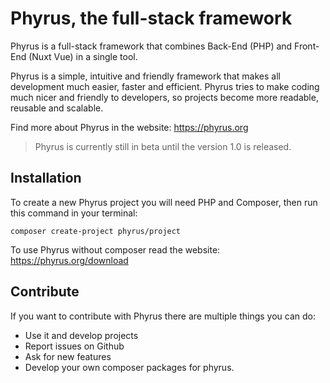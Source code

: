 # Phyrus, the full-stack framework

Phyrus is a full-stack framework that combines Back-End (PHP) and Front-End (Nuxt Vue) in a single tool.

Phyrus is a simple, intuitive and friendly framework that makes all development much easier, faster and efficient. Phyrus tries to make coding much nicer and friendly to developers, so projects become more readable, reusable and scalable.

Find more about Phyrus in the website: https://phyrus.org

> Phyrus is currently still in beta until the version 1.0 is released.

## Installation

To create a new Phyrus project you will need PHP and Composer, then run this command in your terminal:

```
composer create-project phyrus/project
```

To use Phyrus without composer read the website: https://phyrus.org/download



## Contribute

If you want to contribute with Phyrus there are multiple things you can do:

* Use it and develop projects
* Report issues on Github
* Ask for new features
* Develop your own composer packages for phyrus.
